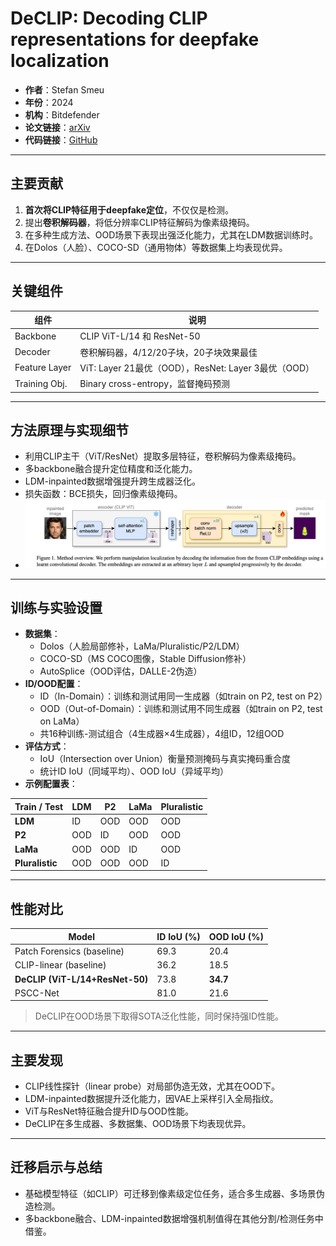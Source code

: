 # DeCLIP: Decoding CLIP representations for deepfake localization

- **作者**：Stefan Smeu
- **年份**：2024
- **机构**：Bitdefender
- **论文链接**：[arXiv](https://arxiv.org/abs/2406.00000)
- **代码链接**：[GitHub](https://github.com/bit-ml/DeCLIP)

---

## 主要贡献

1. **首次将CLIP特征用于deepfake定位**，不仅仅是检测。
2. 提出**卷积解码器**，将低分辨率CLIP特征解码为像素级掩码。
3. 在多种生成方法、OOD场景下表现出强泛化能力，尤其在LDM数据训练时。
4. 在Dolos（人脸）、COCO-SD（通用物体）等数据集上均表现优异。

---

## 关键组件

| 组件            | 说明                                                         |
|-----------------|--------------------------------------------------------------|
| Backbone        | CLIP ViT-L/14 和 ResNet-50                                   |
| Decoder         | 卷积解码器，4/12/20子块，20子块效果最佳                      |
| Feature Layer   | ViT: Layer 21最优（OOD），ResNet: Layer 3最优（OOD）         |
| Training Obj.   | Binary cross-entropy，监督掩码预测                           |

---

## 方法原理与实现细节

- 利用CLIP主干（ViT/ResNet）提取多层特征，卷积解码为像素级掩码。
- 多backbone融合提升定位精度和泛化能力。
- LDM-inpainted数据增强提升跨生成器泛化。
- 损失函数：BCE损失，回归像素级掩码。
- ![DeCLIP结构示意图](../../../images/image-163.png)

---

## 训练与实验设置

- **数据集**：
  - Dolos（人脸局部修补，LaMa/Pluralistic/P2/LDM）
  - COCO-SD（MS COCO图像，Stable Diffusion修补）
  - AutoSplice（OOD评估，DALLE-2伪造）
- **ID/OOD配置**：
  - ID（In-Domain）：训练和测试用同一生成器（如train on P2, test on P2）
  - OOD（Out-of-Domain）：训练和测试用不同生成器（如train on P2, test on LaMa）
  - 共16种训练-测试组合（4生成器×4生成器），4组ID，12组OOD
- **评估方式**：
  - IoU（Intersection over Union）衡量预测掩码与真实掩码重合度
  - 统计ID IoU（同域平均）、OOD IoU（异域平均）
- **示例配置表**：

| Train / Test | LDM        | P2         | LaMa       | Pluralistic |
|--------------|------------|------------|------------|-------------|
| **LDM**      | ID         | OOD        | OOD        | OOD         |
| **P2**       | OOD        | ID         | OOD        | OOD         |
| **LaMa**     | OOD        | OOD        | ID         | OOD         |
| **Pluralistic** | OOD     | OOD        | OOD        | ID          |

---

## 性能对比

| Model                        | ID IoU (%) | OOD IoU (%) |
|------------------------------|------------|-------------|
| Patch Forensics (baseline)   | 69.3       | 20.4        |
| CLIP-linear (baseline)       | 36.2       | 18.5        |
| **DeCLIP (ViT-L/14+ResNet-50)** | 73.8   | **34.7**    |
| PSCC-Net                     | 81.0       | 21.6        |

> DeCLIP在OOD场景下取得SOTA泛化性能，同时保持强ID性能。

---

## 主要发现

- CLIP线性探针（linear probe）对局部伪造无效，尤其在OOD下。
- LDM-inpainted数据提升泛化能力，因VAE上采样引入全局指纹。
- ViT与ResNet特征融合提升ID与OOD性能。
- DeCLIP在多生成器、多数据集、OOD场景下均表现优异。

---

## 迁移启示与总结

- 基础模型特征（如CLIP）可迁移到像素级定位任务，适合多生成器、多场景伪造检测。
- 多backbone融合、LDM-inpainted数据增强机制值得在其他分割/检测任务中借鉴。
